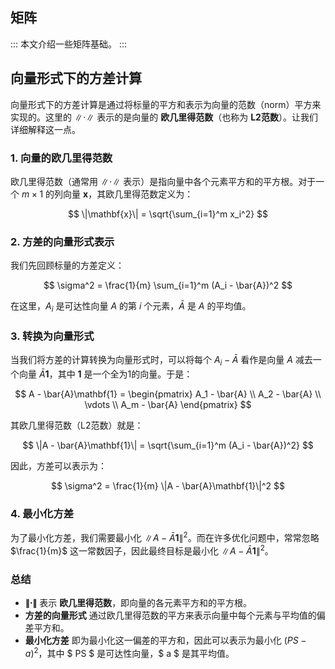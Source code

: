 ## 矩阵

:::
本文介绍一些矩阵基础。
:::

## 向量形式下的方差计算
向量形式下的方差计算是通过将标量的平方和表示为向量的范数（norm）平方来实现的。这里的 $\| \cdot \|$ 表示的是向量的 **欧几里得范数**（也称为 **L2范数**）。让我们详细解释这一点。

### 1. 向量的欧几里得范数
欧几里得范数（通常用 $\| \cdot \|$ 表示）是指向量中各个元素平方和的平方根。对于一个 $m \times 1$ 的列向量 $\mathbf{x}$，其欧几里得范数定义为：

$$
\|\mathbf{x}\| = \sqrt{\sum_{i=1}^m x_i^2}
$$

### 2. 方差的向量形式表示
我们先回顾标量的方差定义：

$$
\sigma^2 = \frac{1}{m} \sum_{i=1}^m (A_i - \bar{A})^2
$$

在这里，$A_i$ 是可达性向量 $A$ 的第 $i$ 个元素，$\bar{A}$ 是 $A$ 的平均值。

### 3. 转换为向量形式
当我们将方差的计算转换为向量形式时，可以将每个 $A_i - \bar{A}$ 看作是向量 $A$ 减去一个向量 $\bar{A}\mathbf{1}$，其中 $\mathbf{1}$ 是一个全为1的向量。于是：

$$
A - \bar{A}\mathbf{1} = \begin{pmatrix} A_1 - \bar{A} \\ A_2 - \bar{A} \\ \vdots \\ A_m - \bar{A} \end{pmatrix}
$$

其欧几里得范数（L2范数）就是：

$$
\|A - \bar{A}\mathbf{1}\| = \sqrt{\sum_{i=1}^m (A_i - \bar{A})^2}
$$

因此，方差可以表示为：

$$
\sigma^2 = \frac{1}{m} \|A - \bar{A}\mathbf{1}\|^2
$$

### 4. 最小化方差
为了最小化方差，我们需要最小化 $\|A - \bar{A}\mathbf{1}\|^2$。而在许多优化问题中，常常忽略 $\frac{1}{m}$ 这一常数因子，因此最终目标是最小化 $\|A - \bar{A}\mathbf{1}\|^2$。

### 总结
- **$\|\cdot\|$** 表示 **欧几里得范数**，即向量的各元素平方和的平方根。
- **方差的向量形式** 通过欧几里得范数的平方来表示向量中每个元素与平均值的偏差平方和。
- **最小化方差** 即为最小化这一偏差的平方和，因此可以表示为最小化 $(PS - a)^2$，其中 $ PS $ 是可达性向量，$ a $ 是其平均值。